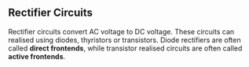 ## Rectifier Circuits

Rectifier circuits convert AC voltage to DC voltage. These circuits can realised using diodes, thyristors or transistors.
Diode rectifiers are often called **direct frontends**, while transistor realised circuits are often called **active frontends**.
